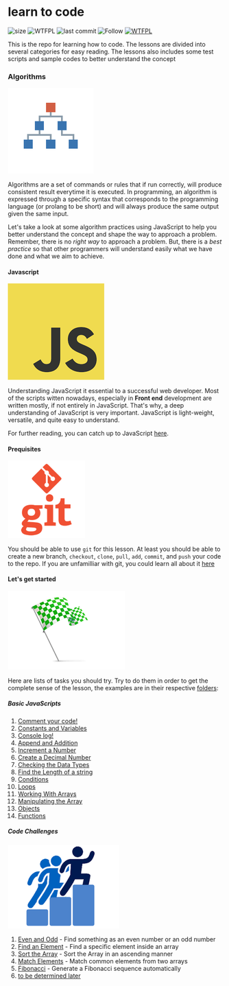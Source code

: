 
# learn to code
![size](https://img.shields.io/github/repo-size/alvianzf/learn-to-code.svg)
![WTFPL](https://img.shields.io/badge/License-WTFPL-blue.svg)
![last commit](https://img.shields.io/github/last-commit/alvianzf/learn-to-code.svg)
![Follow](https://img.shields.io/github/followers/alvianzf.svg?label=Follow)
<a href="http://www.wtfpl.net/"><img
       src="http://www.wtfpl.net/wp-content/uploads/2012/12/wtfpl-badge-4.png"
       width="80" height="15" alt="WTFPL" /></a>

This is the repo for learning how to code. The lessons are divided into several categories for easy reading. The lessons also includes some test scripts and sample codes to better understand the concept

### Algorithms

![algorithm](img/alg.png)

Algorithms are a set of commands or rules that if run correctly, will produce consistent result everytime it is executed.
In programming, an algorithm is expressed through a specific syntax that corresponds to the programming language (or prolang to be short) and will always produce the same output given the same input.

Let's take a look at some algorithm practices using JavaScript to help you better understand the concept and shape the way to approach a problem. Remember, there is no *right way* to approach a problem. But, there is a *best practice* so that other programmers will understand easily what we have done and what we aim to achieve.

#### Javascript

![javascript](img/js-logo.png)

Understanding JavaScript it essential to a successful web developer. Most of the scripts witten nowadays, especially in **Front end** development are written mostly, if not entirely in JavaScript. That's why, a deep understanding of JavaScript is very important. JavaScript is light-weight, versatile, and quite easy to understand.

For further reading, you can catch up to JavaScript [here](https://www.javascript.com/).

#### Prequisites

![git](/img/git-logo.png)

You should be able to use `git` for this lesson. At least you should be able to create a new branch, `checkout`, `clone`, `pull`, `add`, `commit`, and `push` your code to the repo. If you are unfamilliar with git, you could learn all about it [here](https://github.com/alvianzf/learn-to-code/blob/master/git/README.md#to-use-git)

#### Let's get started

![start](img/start.png)

Here are lists of tasks you should try. Try to do them in order to get the complete sense of the lesson, the examples are in their respective [folders](https://github.com/alvianzf/learn-to-code/tree/master/algorithm):

##### Basic JavaScripts

1. [Comment your code!](https://github.com/alvianzf/learn-to-code/tree/master/algorithm/lesson_1.js)
2. [Constants and Variables](https://github.com/alvianzf/learn-to-code/tree/master/algorithm/lesson_2.js)
3. [Console log!](https://github.com/alvianzf/learn-to-code/tree/master/algorithm/lesson_3.js)
4. [Append and Addition](https://github.com/alvianzf/learn-to-code/tree/master/algorithm/lesson_4.js)
5. [Increment a Number](https://github.com/alvianzf/learn-to-code/tree/master/algorithm/lesson_5.js)
6. [Create a Decimal Number](https://github.com/alvianzf/learn-to-code/tree/master/algorithm/lesson_6.js)
7. [Checking the Data Types](https://github.com/alvianzf/learn-to-code/tree/master/algorithm/lesson_7.js)
8. [Find the Length of a string](https://github.com/alvianzf/learn-to-code/tree/master/algorithm/lesson_8.js)
9. [Conditions](https://github.com/alvianzf/learn-to-code/tree/master/algorithm/lesson_9.js)
10. [Loops](https://github.com/alvianzf/learn-to-code/tree/master/algorithm/lesson_10.js)
11. [Working With Arrays](https://github.com/alvianzf/learn-to-code/tree/master/algorithm/lesson_11.js)
12. [Manipulating the Array](https://github.com/alvianzf/learn-to-code/tree/master/algorithm/lesson_12.js)
13. [Objects](https://github.com/alvianzf/learn-to-code/tree/master/algorithm/lesson_13.js)
14. [Functions](https://github.com/alvianzf/learn-to-code/tree/master/algorithm/lesson_14.js)

##### Code Challenges

![challenge](img/challenge.png)

1. [Even and Odd](https://github.com/alvianzf/learn-to-code/tree/master/algorithm/tasks/task_1.js) - Find something as an even number or an odd number
2. [Find an Element](https://github.com/alvianzf/learn-to-code/tree/master/algorithm/tasks/task_2.js) - Find a specific element inside an array
3. [Sort the Array](https://github.com/alvianzf/learn-to-code/tree/master/algorithm/tasks/task_3.js) - Sort the Array in an ascending manner
4. [Match Elements](https://github.com/alvianzf/learn-to-code/tree/master/algorithm/tasks/task_4.js) - Match common elements from two arrays
5. [Fibonacci](https://github.com/alvianzf/learn-to-code/tree/master/algorithm/tasks/task_5.js) - Generate a Fibonacci sequence automatically
6. [to be determined later](#code-challenges)